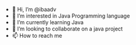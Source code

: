 - 👋 Hi, I’m @ibaadv
- 👀 I’m interested in Java Programming language
- 🌱 I’m currently learning Java
- 💞️ I’m looking to collaborate on a java project
- 📫 How to reach me 

<!---
ibaadv/ibaadv is a ✨ special ✨ repository because its `README.md` (this file) appears on your GitHub profile.
You can click the Preview link to take a look at your changes.
--->
